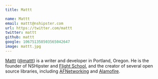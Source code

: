 ```yaml
---
title: Mattt

name: Mattt
email: mattt@nshipster.com
url: https://twitter.com/mattt
twitter: mattt
github: mattt
google: 106751358503565042647
image: mattt.jpg
---
```


[Mattt](https://github.com/mattt) ([@mattt](https://twitter.com/mattt))
is a writer and developer in Portland, Oregon.
He is the founder of NSHipster and [Flight School](https://flight.school),
and the creator of several open source libraries,
including [AFNetworking](https://github.com/afnetworking/afnetworking)
and [Alamofire](https://github.com/alamofire/alamofire).

